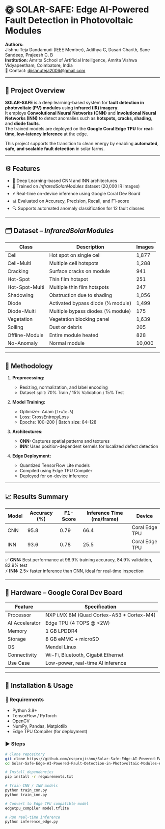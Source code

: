 # 🌞 SOLAR-SAFE: Edge AI-Powered Fault Detection in Photovoltaic Modules

**Authors:**  
Jishnu Teja Dandamudi (IEEE Member), Adithya C, Dasari Charith, Sane Sandeep, Prajeesh C. B  
**Institution:** Amrita School of Artificial Intelligence, Amrita Vishwa Vidyapeetham, Coimbatore, India  
📧 Contact: [djishnuteja2006@gmail.com](mailto:djishnuteja2006@gmail.com)

---

## 📘 Project Overview

**SOLAR-SAFE** is a deep learning–based system for **fault detection in photovoltaic (PV) modules** using **infrared (IR) imagery**.  
It employs **Convolutional Neural Networks (CNN)** and **Involutional Neural Networks (INN)** to detect anomalies such as **hotspots, cracks, shading**, and **diode faults**.  
The trained models are deployed on the **Google Coral Edge TPU** for **real-time, low-latency inference** at the edge.

This project supports the transition to clean energy by enabling **automated, safe, and scalable fault detection** in solar farms.

---

## ⚙️ Features

- 🧠 Deep Learning–based CNN and INN architectures  
- 🌡️ Trained on *InfraredSolarModules* dataset (20,000 IR images)  
- ⚡ Real-time on-device inference using Google Coral Dev Board  
- 📊 Evaluated on Accuracy, Precision, Recall, and F1-score  
- 🔍 Supports automated anomaly classification for 12 fault classes  

---

## 🗂 Dataset – *InfraredSolarModules*

| Class | Description | Images |
|-------|--------------|--------|
| Cell | Hot spot on single cell | 1,877 |
| Cell-Multi | Multiple cell hotspots | 1,288 |
| Cracking | Surface cracks on module | 941 |
| Hot-Spot | Thin film hotspot | 251 |
| Hot-Spot-Multi | Multiple thin film hotspots | 247 |
| Shadowing | Obstruction due to shading | 1,056 |
| Diode | Activated bypass diode (⅓ module) | 1,499 |
| Diode-Multi | Multiple bypass diodes (⅔ module) | 175 |
| Vegetation | Vegetation blocking panel | 1,639 |
| Soiling | Dust or debris | 205 |
| Offline-Module | Entire module heated | 828 |
| No-Anomaly | Normal module | 10,000 |

---

## 🧩 Methodology

1. **Preprocessing:**  
   - Resizing, normalization, and label encoding  
   - Dataset split: 70% Train / 15% Validation / 15% Test  

2. **Model Training:**  
   - Optimizer: Adam (`lr=1e-3`)  
   - Loss: CrossEntropyLoss  
   - Epochs: 100–200 | Batch size: 64–128  

3. **Architectures:**  
   - **CNN:** Captures spatial patterns and textures  
   - **INN:** Uses position-dependent kernels for localized defect detection  

4. **Edge Deployment:**  
   - Quantized TensorFlow Lite models  
   - Compiled using Edge TPU Compiler  
   - Deployed for on-device inference  

---

## 📈 Results Summary

| Model | Accuracy (%) | F1-Score | Inference Time (ms/frame) | Device |
|--------|---------------|----------|---------------------------|--------|
| CNN | 95.8 | 0.79 | 66.4 | Coral Edge TPU |
| INN | 93.6 | 0.78 | 25.5 | Coral Edge TPU |

✅ **CNN:** Best performance at 98.9% training accuracy, 84.9% validation, 82.9% test  
⚡ **INN:** 2.5× faster inference than CNN, ideal for real-time inspection  

---

## 🧰 Hardware – Google Coral Dev Board

| Feature | Specification |
|----------|----------------|
| Processor | NXP i.MX 8M (Quad Cortex-A53 + Cortex-M4) |
| AI Accelerator | Edge TPU (4 TOPS @ <2W) |
| Memory | 1 GB LPDDR4 |
| Storage | 8 GB eMMC + microSD |
| OS | Mendel Linux |
| Connectivity | Wi-Fi, Bluetooth, Gigabit Ethernet |
| Use Case | Low-power, real-time AI inference |

---

## 🚀 Installation & Usage

### 🔧 Requirements
- Python 3.9+
- TensorFlow / PyTorch
- OpenCV
- NumPy, Pandas, Matplotlib
- Edge TPU Compiler (for deployment)

### ▶️ Steps
```bash
# Clone repository
git clone https://github.com/cscprojishnu/Solar-Safe-Edge-AI-Powered-Fault-Detection-in-Photovoltaic-Modules-using-AI-ML.git
cd Solar-Safe-Edge-AI-Powered-Fault-Detection-in-Photovoltaic-Modules-using-AI-ML

# Install dependencies
pip install -r requirements.txt

# Train CNN / INN models
python train_cnn.py
python train_inn.py

# Convert to Edge TPU compatible model
edgetpu_compiler model.tflite

# Run real-time inference
python inference_edge.py
